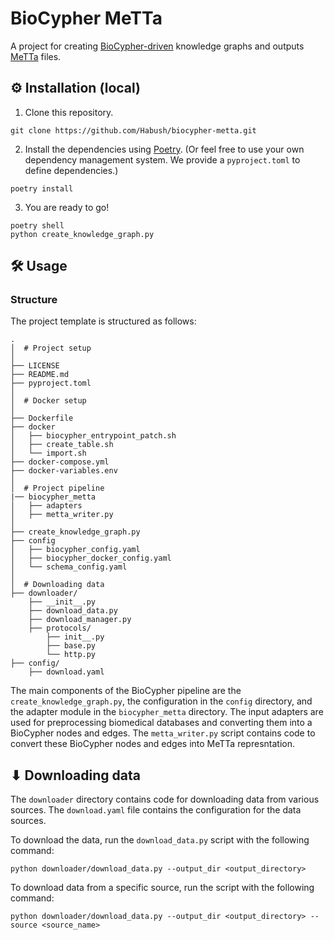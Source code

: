 # BioCypher MeTTa

A project for creating [BioCypher-driven](https://github.com/biocypher/biocypher) knowledge graphs and outputs
[MeTTa](https://wiki.opencog.org/w/File:MeTTa_Specification.pdf) files.

## ⚙️ Installation (local)

1. Clone this repository.

```{bash}
git clone https://github.com/Habush/biocypher-metta.git
```

2. Install the dependencies using [Poetry](https://python-poetry.org/). (Or feel
   free to use your own dependency management system. We provide a `pyproject.toml`
   to define dependencies.)

```{bash}
poetry install
```

3. You are ready to go!

```{bash}
poetry shell
python create_knowledge_graph.py
```

## 🛠 Usage

### Structure

The project template is structured as follows:

```
.
│  # Project setup
│
├── LICENSE
├── README.md
├── pyproject.toml
│
│  # Docker setup
│
├── Dockerfile
├── docker
│   ├── biocypher_entrypoint_patch.sh
│   ├── create_table.sh
│   └── import.sh
├── docker-compose.yml
├── docker-variables.env
│
│  # Project pipeline
|── biocypher_metta
│   ├── adapters
│   ├── metta_writer.py
│
├── create_knowledge_graph.py
├── config
│   ├── biocypher_config.yaml
│   ├── biocypher_docker_config.yaml
│   └── schema_config.yaml
│
│  # Downloading data
├── downloader/
    ├── __init__.py
    ├── download_data.py
    ├── download_manager.py
    ├── protocols/
        ├── init__.py
        ├── base.py
        └── http.py
├── config/
    ├── download.yaml

```

The main components of the BioCypher pipeline are the
`create_knowledge_graph.py`, the configuration in the `config` directory, and
the adapter module in the `biocypher_metta` directory. The input adapters are used for preprocessing biomedical
databases and converting them into a BioCypher nodes and edges. The `metta_writer.py` script contains code to convert
these BioCypher nodes and edges into MeTTa represntation.

## ⬇ Downloading data

The `downloader` directory contains code for downloading data from various sources.
The `download.yaml` file contains the configuration for the data sources.

To download the data, run the `download_data.py` script with the following command:

```{bash}
python downloader/download_data.py --output_dir <output_directory>
```

To download data from a specific source, run the script with the following command:

```{bash}
python downloader/download_data.py --output_dir <output_directory> --source <source_name>
```
